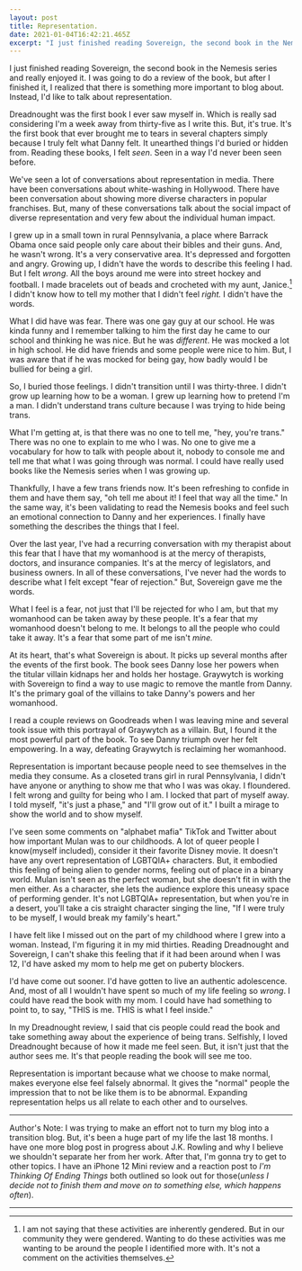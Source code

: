 ```yaml
---
layout: post
title: Representation.
date: 2021-01-04T16:42:21.465Z
excerpt: "I just finished reading Sovereign, the second book in the Nemesis series and really enjoyed it. I was going to do a review of the book, but after I finished it, I realized that there is something more important to blog about. Instead, I'd like to talk about representation."
---
```

I just finished reading Sovereign, the second book in the Nemesis series and really enjoyed it. I was going to do a review of the book, but after I finished it, I realized that there is something more important to blog about. Instead, I'd like to talk about representation.

Dreadnought was the first book I ever saw myself in. Which is really sad considering I'm a week away from thirty-five as I write this. But, it's true. It's the first book that ever brought me to tears in several chapters simply because I truly felt what Danny felt. It unearthed things I'd buried or hidden from. Reading these books, I felt *seen*. Seen in a way I'd never been seen before. 

We've seen a lot of conversations about representation in media. There have been conversations about white-washing in Hollywood. There have been conversation about showing more diverse characters in popular franchises. But, many of these conversations talk about the social impact of diverse representation and very few about the individual human impact. 

I grew up in a small town in rural Pennsylvania, a place where Barrack Obama once said people only care about their bibles and their guns. And, he wasn't wrong. It's a very conservative area. It's depressed and forgotten and angry. Growing up, I didn't have the words to describe this feeling I had. But I felt *wrong*. All the boys around me were into street hockey and football. I made bracelets out of beads and crocheted with my aunt, Janice.[^1] I didn't know how to tell my mother that I didn't feel *right.* I didn't have the words.

What I did have was fear. There was one gay guy at our school. He was kinda funny and I remember talking to him the first day he came to our school and thinking he was nice. But he was *different*. He was mocked a lot in high school. He did have friends and some people were nice to him. But, I was aware that if he was mocked for being gay, how badly would I be bullied for being a girl. 

So, I buried those feelings. I didn't transition until I was thirty-three. I didn't grow up learning how to be a woman. I grew up learning how to pretend I'm a man. I didn't understand trans culture because I was trying to hide being trans. 

What I'm getting at, is that there was no one to tell me, "hey, you're trans." There was no one to explain to me who I was. No one to give me a vocabulary for how to talk with people about it, nobody to console me and tell me that what I was going through was normal. I could have really used books like the Nemesis series when I was growing up.

Thankfully, I have a few trans friends now. It's been refreshing to confide in them and have them say, "oh tell me about it! I feel that way all the time." In the same way, it's been validating to read the Nemesis books and feel such an emotional connection to Danny and her experiences. I finally have something the describes the things that I feel.

Over the last year, I've had a recurring conversation with my therapist about this fear that I have that my womanhood is at the mercy of therapists, doctors, and insurance companies. It's at the mercy of legislators, and business owners. In all of these conversations, I've never had the words to describe what I felt except "fear of rejection." But, Sovereign gave me the words. 

What I feel is a fear, not just that I'll be rejected for who I am, but that my womanhood can be taken away by these people. It's a fear that my womanhood doesn't belong to me. It belongs to all the people who could take it away. It's a fear that some part of me isn't *mine.*

At its heart, that's what Sovereign is about. It picks up several months after the events of the first book. The book sees Danny lose her powers when the titular villain kidnaps her and holds her hostage. Graywytch is working with Sovereign to find a way to use magic to remove the mantle from Danny. It's the primary goal of the villains to take Danny's powers and her womanhood. 

I read a couple reviews on Goodreads when I was leaving mine and several took issue with this portrayal of Graywytch as a villain. But, I found it the most powerful part of the book. To see Danny triumph over her felt empowering. In a way, defeating Graywytch is reclaiming her womanhood. 

Representation is important because people need to see themselves in the media they consume. As a closeted trans girl in rural Pennsylvania, I didn't have anyone or anything to show me that who I was was okay. I floundered. I felt wrong and guilty for being who I am. I locked that part of myself away. I told myself, "it's just a phase," and "I'll grow out of it." I built a mirage to show the world and to show myself.

I've seen some comments on "alphabet mafia" TikTok and Twitter about how important Mulan was to our childhoods. A lot of queer people I know(myself included), consider it their favorite Disney movie. It doesn't have any overt representation of LGBTQIA+ characters. But, it embodied this feeling of being alien to gender norms, feeling out of place in a binary world. Mulan isn't seen as the perfect woman, but she doesn't fit in with the men either. As a character, she lets the audience explore this uneasy space of performing gender. It's not LGBTQIA+ representation, but when you're in a desert, you'll take a cis straight character singing the line, "If I were truly to be myself, I would break my family's heart."

I have felt like I missed out on the part of my childhood where I grew into a woman. Instead, I'm figuring it in my mid thirties. Reading Dreadnought and Sovereign, I can't shake this feeling that if it had been around when I was 12, I'd have asked my mom to help me get on puberty blockers. 

I'd have come out sooner. I'd have gotten to live an authentic adolescence. And, most of all I wouldn't have spent so much of my life feeling so *wrong*. I could have read the book with my mom. I could have had something to point to, to say, "THIS is me. THIS is what I feel inside." 

In my Dreadnought review, I said that cis people could read the book and take something away about the experience of being trans. Selfishly, I loved Dreadnought because of how it made me feel seen. But, it isn't just that the author sees me. It's that people reading the book will see me too. 

Representation is important because what we choose to make normal, makes everyone else feel falsely abnormal. It gives the "normal" people the impression that to not be like them is to be abnormal. Expanding representation helps us all relate to each other and to ourselves. 

<hr />

Author's Note: I was trying to make an effort not to turn my blog into a transition blog. But, it's been a huge part of my life the last 18 months. I have one more blog post in progress about J.K. Rowling and why I believe we shouldn't separate her from her work. After that, I'm gonna try to get to other topics. I have an iPhone 12 Mini review and a reaction post to *I'm Thinking Of Ending Things* both outlined so look out for those(*unless I decide not to finish them and move on to something else, which happens often*).

<hr />

[^1]: I am not saying that these activities are inherently gendered. But in our community they were gendered. Wanting to do these activities was me wanting to be around the people I identified more with. It's not a comment on the activities themselves.
